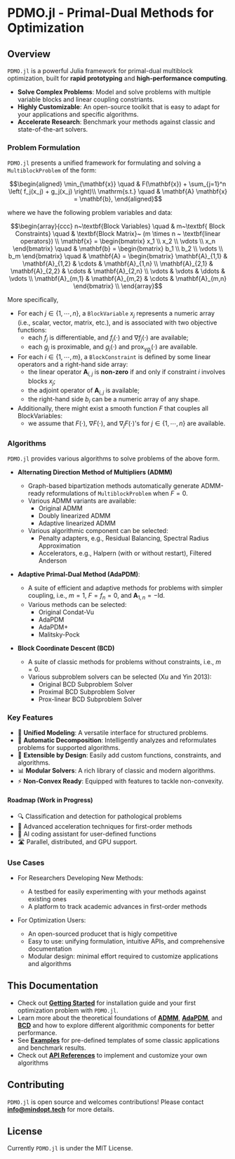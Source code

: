 # PDMO.jl - **Primal-Dual Methods for Optimization**

## Overview
`PDMO.jl` is a powerful Julia framework for primal-dual multiblock optimization, built for **rapid prototyping** and **high-performance computing**.

- **Solve Complex Problems**: Model and solve problems with multiple variable blocks and linear coupling constriants. 
- **Highly Customizable**: An open-source toolkit that is easy to adapt for your applications and specific algorithms.
- **Accelerate Research**: Benchmark your methods against classic and
state-of-the-art solvers.

### Problem Formulation
`PDMO.jl` presents a unified framework for formulating and solving a ```MultiblockProblem``` of the form: 

```math 
\begin{aligned}
\min_{\mathbf{x}} \quad & F(\mathbf{x}) + \sum_{j=1}^n \left( f_j(x_j) + g_j(x_j) \right)\\ 
\mathrm{s.t.} \quad  & \mathbf{A} \mathbf{x} = \mathbf{b},
\end{aligned}
```
where we have the following problem variables and data:

```math
\begin{array}{ccc}
n~\textbf{Block Variables} \quad & m~\textbf{ Block Constraints} \quad & \textbf{Block Matrix}~ (m \times n ~ \textbf{linear operators}) \\
\mathbf{x} = \begin{bmatrix} x_1 \\ x_2 \\ \vdots \\ x_n \end{bmatrix} \quad & \mathbf{b} = \begin{bmatrix} b_1 \\ b_2 \\ \vdots \\ b_m \end{bmatrix} \quad & \mathbf{A} = \begin{bmatrix} \mathbf{A}_{1,1} & \mathbf{A}_{1,2} & \cdots & \mathbf{A}_{1,n} \\ \mathbf{A}_{2,1} & \mathbf{A}_{2,2} & \cdots & \mathbf{A}_{2,n} \\ \vdots & \vdots & \ddots & \vdots \\ \mathbf{A}_{m,1} & \mathbf{A}_{m,2} & \cdots & \mathbf{A}_{m,n} \end{bmatrix} \\
\end{array}
```

More specifically, 
- For each $j\in \{1,\cdots,n\}$, a `BlockVariable` $x_j$ represents a numeric array (i.e., scalar, vector, matrix, etc.), and is associated with two objective functions: 
    - each $f_j$ is differentiable, and $f_j(\cdot)$ and $\nabla f_j(\cdot)$ are available; 
    - each $g_j$ is proximable, and $g_j(\cdot)$ and $\text{prox}_{\gamma g_j}(\cdot)$ are available.
- For each $i \in \{1,\cdots,m\}$, a `BlockConstraint` is defined by some linear operators and a right-hand side array: 
    - the linear operator $\mathbf{A}_{i,j}$ is **non-zero** if and only if constraint $i$ involves blocks $x_j$;
    - the adjoint operator of $\mathbf{A}_{i,j}$ is available;
    - the right-hand side $b_i$ can be a numeric array of any shape. 
- Additionally, there might exist a smooth function $F$ that couples all BlockVariables:
    - we assume that $F(\cdot)$, $\nabla F(\cdot)$,  and $\nabla_j F(\cdot)$'s for $j\in \{1,\cdots, n\}$ are available.

### Algorithms

`PDMO.jl` provides various algorithms to solve problems of the above form.

- **Alternating Direction Method of Multipliers (ADMM)**
  - Graph-based bipartization methods automatically generate ADMM-ready reformulations of `MultiblockProblem` when $F=0$.
  - Various ADMM variants are available: 
    - Original ADMM 
    - Doubly linearized ADMM 
    - Adaptive linearized ADMM 
  - Various algorithmic component can be selected: 
    - Penalty adapters, e.g., Residual Balancing, Spectral Radius Approximation
    - Accelerators, e.g., Halpern (with or without restart), Filtered Anderson

- **Adaptive Primal-Dual Method (AdaPDM)**:
  - A suite of efficient and adaptive methods for problems with simpler coupling, i.e., $m=1$, $F=f_n = 0$, and $\mathbf{A}_{1, n} = -\mathrm{Id}$. 
  - Various methods can be selected: 
    - Original Condat-Vu
    - AdaPDM 
    - AdaPDM+
    - Malitsky-Pock
    
- **Block Coordinate Descent (BCD)** 
  - A suite of classic methods for problems without constraints, i.e., $m=0$. 
  - Various subproblem solvers can be selected (Xu and Yin 2013):
      - Original BCD Subproblem Solver
      - Proximal BCD Subproblem Solver
      - Prox-linear BCD Subproblem Solver


### Key Features 
- 🧱 **Unified Modeling**: A versatile interface for structured problems.
- 🔄 **Automatic Decomposition**: Intelligently analyzes and reformulates problems for supported algorithms.
- 🧩 **Extensible by Design**: Easily add custom functions, constraints, and algorithms.
- 📊 **Modular Solvers**: A rich library of classic and modern algorithms.
- ⚡  **Non-Convex Ready**: Equipped with features to tackle non-convexity.


#### Roadmap (Work in Progress)
- 🔍 Classification and detection for pathological problems
- 🚀 Advanced acceleration techniques for first-order methods 
- 🤖 AI coding assistant for user-defined functions
- 🛣️ Parallel, distributed, and GPU support.

### Use Cases
- For Researchers Developing New Methods:
  - A testbed for easily experimenting with your methods against existing ones 
  - A platform to track academic advances in first-order methods

- For Optimization Users:
  - An open-sourced producet that is higly competitive
  - Easy to use: unifying formulation, intuitive APIs, and comprehensive documentation
  - Modular design: minimal effort required to customize applications and algorithms

## This Documentation 

- Check out [**Getting Started**](S1_getting_started.md) for installation guide and your first optimization problem with ```PDMO.jl```.
- Learn more about the theoretical foundations of [**ADMM**](S2_algorithms/ADMM.md), [**AdaPDM**](S2_algorithms/AdaPDM.md), and [**BCD**](S2_algorithms/BCD.md) and how to explore different algorithmic components for better performance. 
- See [**Examples**](S3_examples/LeastL1Norm.md) for pre-defined templates of some classic applications and benchmark results.
- Check out [**API References**](S4_api/main.md) to implement and customize your own algorithms


## Contributing

```PDMO.jl``` is open source and welcomes contributions! Please contact [**info@mindopt.tech**](mailto:info@mindopt.tech) for more details.

## License
Currently ```PDMO.jl``` is under the MIT License.

